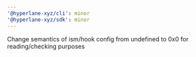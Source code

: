 ```yaml
---
'@hyperlane-xyz/cli': minor
'@hyperlane-xyz/sdk': minor
---
```


Change semantics of ism/hook config from undefined to 0x0 for reading/checking purposes
